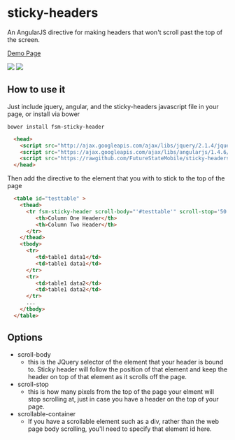 sticky-headers
==============

An AngularJS directive for making headers that won't scroll past the top of the screen.

[Demo Page](http://rawgit.com/FutureStateMobile/sticky-header/master/demo/index.html)

<img src='https://cloud.githubusercontent.com/assets/353374/4542675/5f7336f8-4e24-11e4-8ecd-1749a5639ca1.png' />

<img src='https://cloud.githubusercontent.com/assets/353374/4542679/68567294-4e24-11e4-8c4d-4f0e3227743f.png' />

How to use it
-------------

Just include jquery, angular, and the sticky-headers javascript file in your page, or install via bower

```
bower install fsm-sticky-header
```

```html
  <head>
	<script src="http://ajax.googleapis.com/ajax/libs/jquery/2.1.4/jquery.min.js"></script>
	<script src="https://ajax.googleapis.com/ajax/libs/angularjs/1.4.6/angular.min.js"></script>
	<script src="https://rawgithub.com/FutureStateMobile/sticky-headers/master/src/fsm-sticky-header.js"></script>
  </head>
```
Then add the directive to the element that you with to stick to the top of the page

```html
  <table id="testtable" >
    <thead>
      <tr fsm-sticky-header scroll-body="'#testtable'" scroll-stop='50'>
         <th>Column One Header</th>
         <th>Column Two Header</th>
      </tr>
    </thead>
    <tbody>
      <tr>
         <td>table1 data1</td>
         <td>table1 data1</td>
      </tr>
      <tr>
         <td>table1 data2</td>
         <td>table1 data2</td>
      </tr>
      ...
    </tbody>
  </table>
```

Options
--------

* scroll-body
   * this is the JQuery selector of the element that your header is bound to.  Sticky header will follow the position of that element and keep the header on top of that element as it scrolls off the page.
* scroll-stop
   * this is how many pixels from the top of the page your elment will stop scrolling at, just in case you have a header on the top of your page.
* scrollable-container
   * If you have a scrollable element such as a div, rather than the web page body scrolling, you'll need to specify that element id here.
